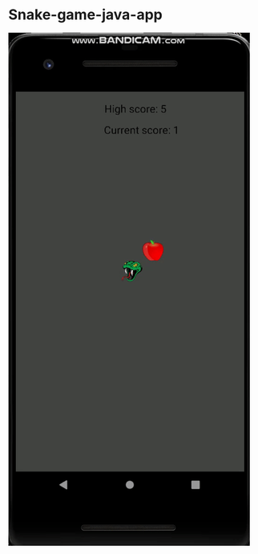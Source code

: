 # Snake-game-java-app
<img src= "https://raw.githubusercontent.com/PavelMaltsev20/Snake-game-java-app/master/gif/snake_game.gif">
